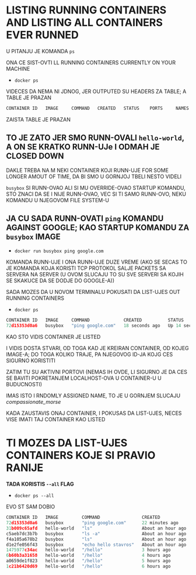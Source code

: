# LISTING RUNNING CONTAINERS AND LISTING ALL CONTAINERS EVER RUNNED

U PITANJU JE KOMANDA `ps`

ONA CE SIST-OVTI LL RUNNING CONTAINERS CURRENTLY ON YOUR MACHINE

- `docker ps`

VIDECES DA NEMA NI JDNOG, JER OUTPUTED SU HEADERS ZA TABLE; A TABLE JE PRAZAN

```c
CONTAINER ID   IMAGE     COMMAND   CREATED   STATUS    PORTS     NAMES

```

ZAISTA TABLE JE PRAZAN

## TO JE ZATO JER SMO RUNN-OVALI `hello-world`, A ON SE KRATKO RUNN-UJe I ODMAH JE CLOSED DOWN

DAKLE TREBA NA M NEKI CONTAINER KOJI RUNN-UJE FOR SOME LONGER AMOUT OF TIME, DA BI SMO U GORNJOJ TBELI NESTO VIDELI

`busybox` SI RUNN-OVAO ALI SI MU OVERRIDE-OVAO STARTUP KOMANDU, STO ZNACI DA SE I NIJE RUNN-OVAO, VEC SI TI SAMO RUNN-OVO, NEKU KOMANDU U NJEGOVOM FILE SYSTEM-U

## JA CU SADA RUNN-OVATI `ping` KOMANDU AGAINST GOOGLE; KAO STARTUP KOMANDU ZA `busybox` IMAGE

- `docker run busybox ping google.com`

KOMANDA RUNN-UJE I ONA RUNN-UJE DUZE VREME (AKO SE SECAS TO JE KOMANDA KOJA KORISTI TCP PROTOKOL SALJE PACKETS SA SERVERA NA SERVER (U OVOM SLUCAJU TO SU SVE SERVERI SA KOJIH SE SKAKUCE DA SE DODJE DO GOOGLE-A))

SADA MOZES DA U NOVOM TERMINALU POKUSATI DA LIST-UJES OUT RUNNING CONTAINERS

- `docker ps`

```c
CONTAINER ID   IMAGE     COMMAND             CREATED          STATUS          PORTS     NAMES
72d15353d0a6   busybox   "ping google.com"   18 seconds ago   Up 14 seconds             compassionate_morse

```

KAO STO VIDIS CONTAINER JE LISTED

I VIDIS DOSTA STVARI, OD TOGA KAD JE KREIRAN CONTAINER, OD KOJEG IMAGE-A; DO TOGA KOLIKO TRAJE, PA NJEGOVOG ID-JA KOJG CES SIGURNO KORISTITI

ZATIM TU SU AKTIVNI PORTOVI (NEMAS IH OVDE, LI SIGURNO JE DA CES SE BAVITI POKRETANJEM LOCALHOST-OVA U CONTAINER-U U BUDUCNOSTI)

IMAS ISTO I RNDOMLY ASSIGNED NAME, TO JE U GORNJEM SLUCAJU *compassionate_morse*

KADA ZAUSTAVIS ONAJ CONTAINER, I POKUSAS DA LIST-UJES, NECES VISE IMATI TAJ CONTAINER KAO LISTED

# TI MOZES DA LIST-UJES CONTAINERS KOJE SI PRAVIO RANIJE

**TADA KORISTIS `--all` FLAG**

- `docker ps --all`

EVO ST SAM DOBIO

```c
CONTAINER ID   IMAGE         COMMAND                CREATED             STATUS                         PORTS     NAMES
72d15353d0a6   busybox       "ping google.com"      22 minutes ago      Exited (0) 20 minutes ago                compassionate_morse
31b009c65afd   hello-world   "ls"                   About an hour ago   Created                                  sad_chaplygin
c5aeb7dc3b7b   busybox       "ls -a"                About an hour ago   Exited (0) About an hour ago             affectionate_agnesi
f4a105a678b2   busybox       "ls"                   About an hour ago   Exited (0) About an hour ago             agitated_booth
d1e2fe056f43   busybox       "echo hello stavros"   About an hour ago   Exited (0) About an hour ago             silly_feistel
1475977c34ac   hello-world   "/hello"               3 hours ago         Exited (0) 3 hours ago                   great_mcclintock
6b60b3a31658   hello-world   "/hello"               4 hours ago         Exited (0) 4 hours ago                   strange_ptolemy
a0659de1f823   hello-world   "/hello"               5 hours ago         Exited (0) 5 hours ago                   cool_edison
1c21b6420d69   hello-world   "/hello"               6 hours ago         Exited (0) 6 hours ago                   affectionate_meninsky

```
